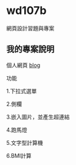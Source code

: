 # wd107b
網頁設計習題與專案
## 我的專案說明
個人網頁
[blog](https://github.com/fairy042026/wd107b/blob/master/Description.md)


功能

1.下拉式選單

2.側欄

3.嵌入圖片，並產生超連結

4.跑馬燈

5.文字型計算機

6.BMI計算
